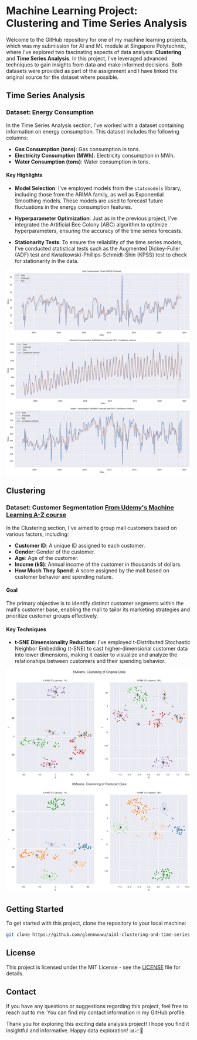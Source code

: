 # Machine Learning Project: Clustering and Time Series Analysis

Welcome to the GitHub repository for one of my machine learning projects, which was my submission for AI and ML module at Singapore Polytechnic, where I've explored two fascinating aspects of data analysis: **Clustering** and **Time Series Analysis**. In this project, I've leveraged advanced techniques to gain insights from data and make informed decisions. Both datasets were provided as part of the assignment and I have linked the original source for the dataset where possible.

## Time Series Analysis

### Dataset: Energy Consumption

In the Time Series Analysis section, I've worked with a dataset containing information on energy consumption. This dataset includes the following columns:

- **Gas Consumption (tons)**: Gas consumption in tons.
- **Electricity Consumption (MWh)**: Electricity consumption in MWh.
- **Water Consumption (tons)**: Water consumption in tons.

#### Key Highlights

- **Model Selection**: I've employed models from the `statsmodels` library, including those from the ARIMA family, as well as Exponential Smoothing models. These models are used to forecast future fluctuations in the energy consumption features.

- **Hyperparameter Optimization**: Just as in the previous project, I've integrated the Artificial Bee Colony (ABC) algorithm to optimize hyperparameters, ensuring the accuracy of the time series forecasts.

- **Stationarity Tests**: To ensure the reliability of the time series models, I've conducted statistical tests such as the Augmented Dickey-Fuller (ADF) test and Kwiatkowski-Phillips-Schmidt-Shin (KPSS) test to check for stationarity in the data.


![](images/gas-consumption-tuned-hwes.png)
![](images/electricity-consumption-sarima.png)
![](images/water-consumption-sarima.png)

## Clustering

### Dataset: Customer Segmentation [From Udemy's Machine Learning A-Z course](https://github.com/SteffiPeTaffy/machineLearningAZ/blob/master/Machine%20Learning%20A-Z%20Template%20Folder/Part%204%20-%20Clustering/Section%2025%20-%20Hierarchical%20Clustering/Mall_Customers.csv)

In the Clustering section, I've aimed to group mall customers based on various factors, including:

- **Customer ID**: A unique ID assigned to each customer.
- **Gender**: Gender of the customer.
- **Age**: Age of the customer.
- **Income (k$)**: Annual income of the customer in thousands of dollars.
- **How Much They Spend**: A score assigned by the mall based on customer behavior and spending nature.

#### Goal

The primary objective is to identify distinct customer segments within the mall's customer base, enabling the mall to tailor its marketing strategies and prioritize customer groups effectively.

#### Key Techniques

- **t-SNE Dimensionality Reduction**: I've employed t-Distributed Stochastic Neighbor Embedding (t-SNE) to cast higher-dimensional customer data into lower dimensions, making it easier to visualize and analyze the relationships between customers and their spending behavior.

![](images/kmeans-clustering-original-data.png)
![](images/kmeans-clustering-pca-data.png)

## Getting Started

To get started with this project, clone the repository to your local machine:

   ```bash
   git clone https://github.com/glennwuwu/aiml-clustering-and-time-series-analysis.git
   ```

## License

This project is licensed under the MIT License - see the [LICENSE](LICENSE) file for details.

## Contact

If you have any questions or suggestions regarding this project, feel free to reach out to me. You can find my contact information in my GitHub profile.

Thank you for exploring this exciting data analysis project! I hope you find it insightful and informative. Happy data exploration! 📊📈🧮
